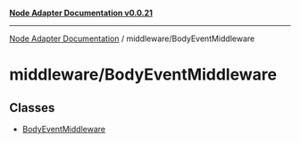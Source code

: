 [**Node Adapter Documentation v0.0.21**](../../README.md)

***

[Node Adapter Documentation](../../modules.md) / middleware/BodyEventMiddleware

# middleware/BodyEventMiddleware

## Classes

- [BodyEventMiddleware](classes/BodyEventMiddleware.md)
